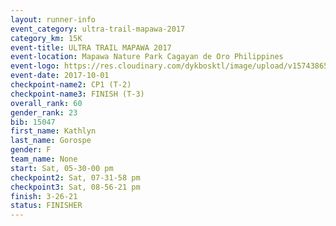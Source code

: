 ```yaml
---
layout: runner-info 
event_category: ultra-trail-mapawa-2017 
category_km: 15K 
event-title: ULTRA TRAIL MAPAWA 2017 
event-location: Mapawa Nature Park Cagayan de Oro Philippines 
event-logo: https://res.cloudinary.com/dykbosktl/image/upload/v1574386563/Logo/image-asset_plfjxn.jpg 
event-date: 2017-10-01 
checkpoint-name2: CP1 (T-2) 
checkpoint-name3: FINISH (T-3) 
overall_rank: 60
gender_rank: 23
bib: 15047
first_name: Kathlyn
last_name: Gorospe
gender: F
team_name: None
start: Sat, 05-30-00 pm
checkpoint2: Sat, 07-31-58 pm
checkpoint3: Sat, 08-56-21 pm
finish: 3-26-21
status: FINISHER
---
```

